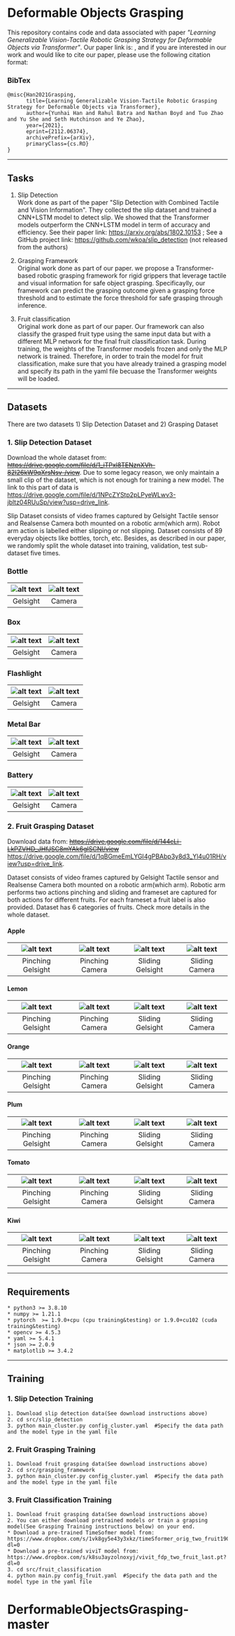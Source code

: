 # Deformable Objects Grasping

This repository contains code and data associated with paper *"Learning Generalizable Vision-Tactile Robotic Grasping Strategy for Deformable Objects via Transformer"*. Our paper link is: , and if you are interested in our work and would like to cite our paper, please use the following citation format:

### BibTex
```
@misc{Han2021Grasping,
      title={Learning Generalizable Vision-Tactile Robotic Grasping Strategy for Deformable Objects via Transformer}, 
      author={Yunhai Han and Rahul Batra and Nathan Boyd and Tuo Zhao and Yu She and Seth Hutchinson and Ye Zhao},
      year={2021},
      eprint={2112.06374},
      archivePrefix={arXiv},
      primaryClass={cs.RO}
}
```
***

## Tasks
1) Slip Detection  
Work done as part of the paper "Slip Detection with Combined Tactile and Vision Information". They collected the slip dataset and trained a CNN+LSTM model to detect slip. We showed that the Transformer models outperform the CNN+LSTM model  in term of accuracy and efficiency. 
See their paper link: https://arxiv.org/abs/1802.10153
; See a GitHub project link: https://github.com/wkoa/slip_detection (not released from the authors)

2) Grasping Framework  
Original work done as part of our paper. we propose a Transformer-based robotic grasping framework for rigid grippers that leverage tactile and visual information for safe object grasping. Specificaylly, our framework can predict the grasping outcome given a grasping force threshold and to estimate the force threshold for safe grasping through inference. 

3) Fruit classification  
Original work done as part of our paper. Our framework can also classify the grasped fruit type using the same input data but with a different MLP network for the final fruit classification task. During training, the weights of the Transformer models frozen and only the MLP network is trained. Therefore, in order to train the model for fruit classification, make sure that you have already trained a grasping model and specify its path in the yaml file becuase the Transformer weights will be loaded.



***

## Datasets

There are two datasets 1) Slip Detection Dataset and 2) Grasping Dataset

### 1. Slip Detection Dataset
Download the whole dataset from: <del>https://drive.google.com/file/d/1_iTPxl8TENznXVh-82I26kW9qXrsNsv-/view</del>.  Due to some legacy reason, we only maintain a small clip of the dataset, which is not enough for training a new model. The link to this part of data is https://drive.google.com/file/d/1NPcZYStp2pLPyeWLwv3-jbltz04RUuSp/view?usp=drive_link.

Slip Dataset consists of video frames captured by Gelsight Tactile sensor and Realsense Camera both mounted on a robotic arm(which arm). Robot arm action is labelled either slipping or not slipping. Dataset consists of 89 everyday objects like bottles, torch, etc. Besides, as described in our paper, we randomly split the whole dataset into training, validation, test sub-dataset five times.

### Bottle
![alt text](data_example/slip_detection/object001_gelsight.gif     "Gelsight frame" ) | ![alt text](data_example/slip_detection/object001_realsense.gif    "Realsense frame" )
:--:|:--:
Gelsight | Camera 

### Box
![alt text](data_example/slip_detection/object002_gelsight.gif     "Gelsight frame" ) | ![alt text](data_example/slip_detection/object002_realsense.gif    "Realsense frame" )
:--:|:--:
Gelsight | Camera 

### Flashlight 
![alt text](data_example/slip_detection/object003_gelsight.gif     "Gelsight frame" ) | ![alt text](data_example/slip_detection/object003_realsense.gif    "Realsense frame" )
:--:|:--:
Gelsight | Camera 

### Metal Bar
![alt text](data_example/slip_detection/object005_gelsight.gif     "Gelsight frame" ) | ![alt text](data_example/slip_detection/object005_realsense.gif    "Realsense frame" )
:--:|:--:
Gelsight | Camera 

### Battery
![alt text](data_example/slip_detection/object007_gelsight.gif     "Gelsight frame" ) | ![alt text](data_example/slip_detection/object007_realsense.gif    "Realsense frame" )
:--:|:--:
Gelsight | Camera 


### 2. Fruit Grasping Dataset
Download data from: <del>https://drive.google.com/file/d/144cLi-LkPZVHD_JHfJSC8mYAk6gISCNI/view</del> https://drive.google.com/file/d/1qBGmeEmLYGI4gPBAbp3y8d3_Yl4u01RH/view?usp=drive_link.

Dataset consists of video frames captured by Gelsight Tactile sensor and Realsense Camera both mounted on a robotic arm(which arm). Robotic arm performs two actions pinching and sliding and frameset are captured for both actions for different fruits. For each frameset a fruit label is also provided. Dataset has 6 categories of fruits. Check more details in the whole dataset.

#### Apple
![alt text](data_example/fruit_data/apple_grasping_gelsight.gif     "Gelsight frame" ) | ![alt text](data_example/fruit_data/apple_grasping_realsense.gif    "Realsense frame" )|![alt text](data_example/fruit_data/apple_sliding_gelsight.gif      "Gelsight frame" )| ![alt text](data_example/fruit_data/apple_sliding_realsense.gif     "Realsense frame" )
:--:|:--:|:--:|:--:
Pinching Gelsight | Pinching Camera | Sliding Gelsight | Sliding Camera

#### Lemon
![alt text](data_example/fruit_data/lemon_grasping_gelsight.gif     "Gelsight frame" ) | ![alt text](data_example/fruit_data/lemon_grasping_realsense.gif    "Realsense frame" ) |![alt text](data_example/fruit_data/lemon_sliding_gelsight.gif      "Gelsight frame" ) |![alt text](data_example/fruit_data/lemon_sliding_realsense.gif     "Realsense frame" )
:--:|:--:|:--:|:--:
Pinching Gelsight | Pinching Camera | Sliding Gelsight | Sliding Camera

#### Orange
![alt text](data_example/fruit_data/orange_grasping_gelsight.gif     "Gelsight frame" ) |![alt text](data_example/fruit_data/orange_grasping_realsense.gif    "Realsense frame" ) | ![alt text](data_example/fruit_data/orange_sliding_gelsight.gif      "Gelsight frame" ) | ![alt text](data_example/fruit_data/orange_sliding_realsense.gif     "Realsense frame" )
:--:|:--:|:--:|:--:
Pinching Gelsight | Pinching Camera | Sliding Gelsight | Sliding Camera

#### Plum
![alt text](data_example/fruit_data/plum_grasping_gelsight.gif     "Gelsight frame" ) | ![alt text](data_example/fruit_data/plum_grasping_realsense.gif    "Realsense frame" ) | ![alt text](data_example/fruit_data/plum_sliding_gelsight.gif      "Gelsight frame" ) |![alt text](data_example/fruit_data/plum_sliding_realsense.gif     "Realsense frame" )
:--:|:--:|:--:|:--:
Pinching Gelsight | Pinching Camera | Sliding Gelsight | Sliding Camera

#### Tomato
![alt text](data_example/fruit_data/tomato_grasping_gelsight.gif     "Gelsight frame" )|![alt text](data_example/fruit_data/tomato_grasping_realsense.gif    "Realsense frame" )|![alt text](data_example/fruit_data/tomato_sliding_gelsight.gif      "Gelsight frame" )|![alt text](data_example/fruit_data/tomato_sliding_realsense.gif     "Realsense frame" )
:--:|:--:|:--:|:--:
Pinching Gelsight | Pinching Camera | Sliding Gelsight | Sliding Camera

#### Kiwi 
![alt text](data_example/fruit_data/kiwi_grasping_gelsight.gif     "Gelsight frame" )|![alt text](data_example/fruit_data/kiwi_grasping_realsense.gif    "Realsense frame" )|![alt text](data_example/fruit_data/kiwi_sliding_gelsight.gif      "Gelsight frame" )|![alt text](data_example/fruit_data/kiwi_sliding_realsense.gif     "Realsense frame" )
:--:|:--:|:--:|:--:
Pinching Gelsight | Pinching Camera | Sliding Gelsight | Sliding Camera


***

## Requirements
    * python3 >= 3.8.10                 
    * numpy >= 1.21.1                
    * pytorch  >= 1.9.0+cpu (cpu training&testing) or 1.9.0+cu102 (cuda training&testing)
    * opencv >= 4.5.3
    * yaml >= 5.4.1
    * json >= 2.0.9
    * matplotlib >= 3.4.2
***


## Training

### 1. Slip Detection Training 
```
1. Download slip detection data(See download instructions above)
2. cd src/slip_detection
3. python main_cluster.py config_cluster.yaml  #Specify the data path and the model type in the yaml file
```

### 2. Fruit Grasping Training 
```
1. Download fruit grasping data(See download instructions above)
2. cd src/grasping_framework
3. python main_cluster.py config_cluster.yaml  #Specify the data path and the model type in the yaml file
```

### 3. Fruit Classification Training 
```
1. Download fruit grasping data(See download instructions above)
2. You can either download pretrained models or train a grapsing model(See Grasping Training instructions below) on your end.
* Download a pre-trained TimeSofmer model from: https://www.dropbox.com/s/1vk8gy5e43y3xkz/timeSformer_orig_two_fruit190.pt?dl=0
* Download a pre-trained viviT model from: https://www.dropbox.com/s/k8su3ayzolnoxyj/vivit_fdp_two_fruit_last.pt?dl=0 
3. cd src/fruit_classification
4. python main.py config_fruit.yaml  #Specify the data path and the model type in the yaml file
```

# DerformableObjectsGrasping-master
